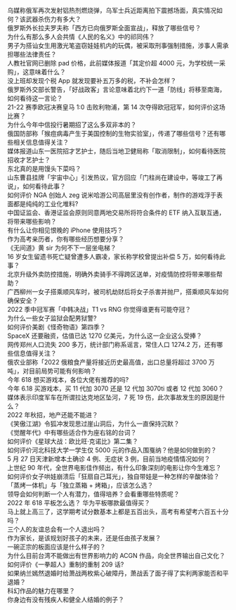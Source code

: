 乌媒称俄军再次发射铝热剂燃烧弹，乌军士兵近距离拍下震撼场面，真实情况如何？该武器杀伤力有多大？  
俄罗斯外长拉夫罗夫称「西方已向俄罗斯全面宣战」，释放了哪些信号？  
为什么有那么多人会共情《人民的名义》中的祁同伟？  
男子为搭讪女生用激光笔盗窃娃娃机内的玩偶，被采取刑事强制措施，涉事人需承担哪些法律责任？  
人教社官网已删除 pad 价格，此前媒体报道「其定价超 4000 元，为学校统一采购」，这意味着什么？  
没上班却发现个税 App 就发现要补五万多的税，不补会怎样？  
俄罗斯外交部长警告，「好战政客」言论意味着北约下一道「防线」将移至南海，如何看待这一言论？  
21-22 赛季欧冠决赛皇马 1:0 击败利物浦，第 14 次夺得欧冠冠军，如何评价这场比赛？  
为什么今年中信投行暑期招了这么多双非本的？  
俄国防部称「猴痘病毒产生于美国控制的生物实验室」，传递了哪些信号？还有哪些相关信息值得关注？  
媒体报道山东一医院招才艺护士，随后当地卫健局称「取消限制」，如何看待医院招收才艺护士？  
东北真的是用馒头下菜吗？  
山东曹县挂牌「宇宙中心」引发热议，官方回应「门柱尚在建设中，等竣工了再说」，如何看待此事？  
如何评价 NGA 创始人 zeg 说米哈游公司高层里没有创作者，制作的游戏浮于表面都是纯纯的工业化堆料?  
中国证监会、香港证监会原则同意两地交易所将符合条件的 ETF 纳入互联互通，将带来哪些影响？  
有什么让你相见恨晚的 iPhone 使用技巧？  
作为高考亲历者，你有哪些经历想要分享？  
《无间道》黄 sir 为何不下一层坐电梯？  
16 岁女生留遗书死亡疑曾遭多人霸凌，家长称学校曾提出补偿 5 万，如何看待此事？  
北京升级外卖防控措施，明确外卖骑手不得跨区送单，对疫情防控将带来哪些帮助？  
广西柳州一女子搭乘顺风车时，被司机劫财后将女子杀害并抛尸，搭乘顺风车如何确保安全？  
2022 季中冠军赛「中韩决战」T1 vs RNG 你觉得谁更有可能夺冠？  
为什么一些女子监狱会配男狱警?  
如何评价美剧《怪奇物语》第四季？  
​SpaceX 还要融资，估值已达 1270 亿美元，为什么这一企业这么受捧？  
网传郑州人口流失 200 多万，统计部门称系谣言，常住人口 1274.2 万，还有哪些信息值得关注？  
俄农业部称「2022 俄粮食产量将接近历史最高值，出口总量将超过 3700 万吨」，对目前局势可能有何影响？  
今年 618 想买游戏本，各位大佬有推荐的吗?  
今年 6.18 买游戏本，买 11 代加 3070 还是 12 代加 3070ti 或者 12 代加 3060？  
媒体表示印度军车在所谓拉达克地区坠河，7 死 19 伤，此次事故发生的原因是什么？  
2022 年秋招，地产还能不能进？  
《笑傲江湖》令狐冲发现思过崖山洞后，为什么一直保持沉默？  
《觉醒年代》中有哪些适合作为座右铭的台词？  
如何评价《星球大战：欧比旺·克诺比》第二集？  
如何评价河北科技大学一学生仅 5000 元的作品入围戛纳？他是如何做到的？  
5 月 27 日天津新增本土确诊 4 例、无症状 3 例，目前当地疫情情况如何？  
上世纪 90 年代，全世界电影佳作频出，有什么印象深刻的电影让你今生难忘？  
如何评价女子哄娃崩溃后「狂扇自己耳光」，独自带娃是一种怎样的辛酸体验？  
「蒸烤一体机」与「独立蒸箱 + 烤箱」，应该怎么选？  
领导会如何判断一个人有潜力，值得培养？会看重哪些特质呢？  
2022 年 618 平板怎么选？ 华为平板哪款最值得买？  
马上就上高三了，这学期考试分数基本上都是五百出头，高考有希望考六百五十分吗？  
三个人的友谊总会有一个人退出吗？  
作为家长，是该规划好孩子的未来，还是任由孩子发展？  
一碗正宗的板面应该是什么样子的？  
为什么目前台湾不能做出有世界影响力的 ACGN 作品，向全世界输出自己文化？  
如何评价《一拳超人》重制的重制 209 话?  
如果纳兰嫣然退婚时给萧战两枚紫心破障丹，萧战丢了面子得了实利两家能否和平退婚？  
科幻作品的魅力在哪里？  
你身边有没有残疾人和健全人结婚的例子？  
